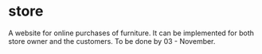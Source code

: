 # store
A website for online purchases of furniture. It can be implemented for both store owner and the customers. To be done by 03 - November.
